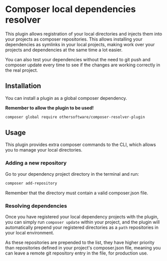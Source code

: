# Composer local dependencies resolver

This plugin allows registration of your local directories and injects them
into your projects as composer repositories. This allows installing your
dependencies as symlinks in your local projects, making work over your
projects and dependencies at the same time a lot easier.

You can also test your dependencies without the need to git push and composer
update every time to see if the changes are working correctly in
the real project.

## Installation

You can install a plugin as a global composer dependency.

**Remember to allow the plugin to be used!**

```Bash
composer global require othersoftware/composer-resolver-plugin
```

## Usage

This plugin provides extra composer commands to the CLI, which allows you to
manage your local directories.

### Adding a new repository

Go to your dependency project directory in the terminal and run:

```Bash
composer add-repository
```

Remember that the directory must contain a valid composer.json file.

### Resolving dependencies

Once you have registered your local dependency projects with the plugin, you can
simply run ```composer update``` within your project, and the plugin will
automatically prepend your registered directories as a `path` repositories
in your local environment.

As these repositories are prepended to the list, they have higher priority than
repositories defined in your project's composer.json file, meaning you can
leave a remote git repository entry in the file, for production use. 
